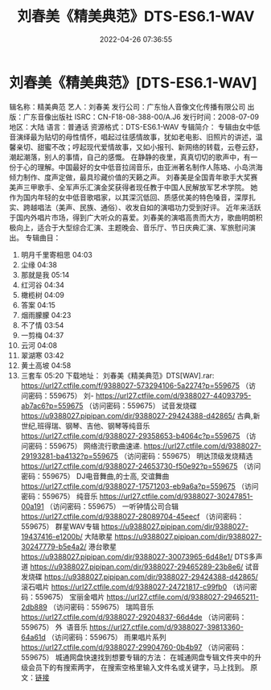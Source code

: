﻿---
title: 刘春美《精美典范》DTS-ES6.1-WAV
date: 2022-04-26 07:36:55
categories: DTS多声道制作
tags: 国语流行
---
# 刘春美《精美典范》[DTS-ES6.1-WAV]

辑名称：精美典范
艺人：刘春美
发行公司：广东怡人音像文化传播有限公司
出版：广东音像出版社
ISRC：CN-F18-08-388-00/A.J6
发行时间：2008-07-09
地区：大陆
语言：普通话
资源格式：DTS-ES6.1-WAV
专辑简介：
专辑由女中低音演绎最为贴切的母性情怀，唱起过往感情故事，犹如老电影、旧照片的讲述，温馨亲切、甜蜜不改；哼起现代爱情故事，又如小报刊、新网络的转载，云卷云舒，潮起潮落，别人的事情，自己的感慨。
在静静的夜里，真真切切的歌声中，有一份于心的理解。中国最好的女中低音拉阔音乐，由亚洲著名制作人陈珞、小岛洪海倾力制作、度声定做，最具珍藏价值的天籁之声。
刘春美是全国青年歌手大奖赛美声三甲歌手、全军声乐汇演金奖获得者现任教于中国人民解放军艺术学院。
她作为国内年轻的女中低音歌唱家，以其深沉低回、质感优美的特色嗓音，深厚扎实、跨越唱法（美声、民族、通俗）、收发自如的演唱功力受到好评。
近年来活跃于国内外唱片市场，得到广大听众的喜爱。刘春美的演唱高贵而大方，歌曲明朗积极向上，适合于大型综合汇演、主题晚会、音乐厅、节日庆典汇演、军旅慰问演出。
专辑曲目：
01. 明月千里寄相思
04:03
02. 尘缘
04:38
03. 那就是我
05:14
04. 红河谷
04:34
05. 橄榄树
04:09
06. 答案
04:15
07. 烟雨朦朦
04:23
08. 不了情
03:54
09. 一剪梅
04:37
10. 云河
04:08
11. 翠湖寒
03:42
12. 黄土高坡
04:58
13. 三套车
05:20
下载地址：
刘春美《精美典范》DTS[WAV].rar: https://url27.ctfile.com/f/9388027-573294106-5a2274?p=559675
（访问密码：559675）
刘-
https://url27.ctfile.com/d/9388027-44093795-ab7ac6?p=559675
（访问密码：559675）
试音发烧碟
https://u9388027.pipipan.com/dir/9388027-29424388-d42865/
古典,新世纪,班得瑞、钢琴、吉他、钢琴等纯音乐
https://url27.ctfile.com/d/9388027-29358653-b4064c?p=559675
（访问密码：559675）
网络流行歌曲速递.
https://url27.ctfile.com/d/9388027-29193281-ba4132?p=559675
（访问密码：559675）
明达顶级发烧精选
https://url27.ctfile.com/d/9388027-24653730-f50e92?p=559675
（访问密码：559675）
DJ电音舞曲,的士高, 交谊舞曲
https://url27.ctfile.com/d/9388027-17571203-eb9a6a?p=559675
（访问密码：559675）
纯音乐
https://url27.ctfile.com/d/9388027-30247851-00a191
（访问密码：559675）
一听钟情公司合辑
https://url27.ctfile.com/d/9388027-28089704-45eecf
（访问密码：559675）
群星WAV专辑
https://u9388027.pipipan.com/dir/9388027-19437416-e1200b/
大陆歌星
https://u9388027.pipipan.com/dir/9388027-30247779-b5e4a2/
港台歌星
https://u9388027.pipipan.com/dir/9388027-30073965-6d48e1/
DTS多声道
https://u9388027.pipipan.com/dir/9388027-29465289-23b8e6/
试音发烧碟
https://u9388027.pipipan.com/dir/9388027-29424388-d42865/
滚石唱片
https://url27.ctfile.com/d/9388027-24721817-c99fb0
（访问密码：559675）
宝丽金唱片
https://url27.ctfile.com/d/9388027-29465211-2db889
（访问密码：559675）
瑞鸣音乐
https://url27.ctfile.com/d/9388027-29204837-66d4de
（访问密码：559675）
外  语音乐
https://url27.ctfile.com/d/9388027-39813360-64a61d
（访问密码：559675）
雨果唱片系列
https://url27.ctfile.com/d/9388027-29904760-0b4b97
（访问密码：559675）
城通网盘快速找到想要专辑的方法：
在城通网盘专辑文件夹中的升级会员下的有搜索两字，
在搜索空格里输入文件名或关键字，马上找到。
原文：[链接](https://blog.sina.com.cn/s/blog_1647c7e7601030wvh.html)
